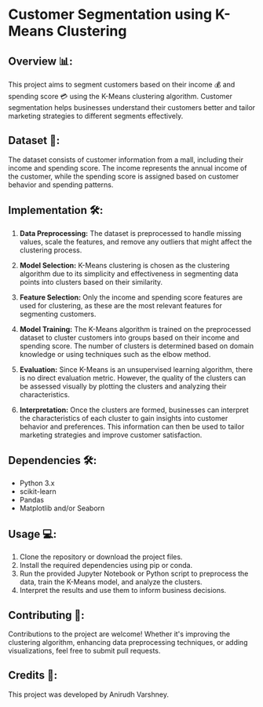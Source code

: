 # Customer Segmentation using K-Means Clustering

## Overview 📊:
This project aims to segment customers based on their income 💰 and spending score 💳 using the K-Means clustering algorithm. Customer segmentation helps businesses understand their customers better and tailor marketing strategies to different segments effectively.

## Dataset 📝:
The dataset consists of customer information from a mall, including their income and spending score. The income represents the annual income of the customer, while the spending score is assigned based on customer behavior and spending patterns.

## Implementation 🛠️:
1. **Data Preprocessing:** The dataset is preprocessed to handle missing values, scale the features, and remove any outliers that might affect the clustering process.
   
2. **Model Selection:** K-Means clustering is chosen as the clustering algorithm due to its simplicity and effectiveness in segmenting data points into clusters based on their similarity.

3. **Feature Selection:** Only the income and spending score features are used for clustering, as these are the most relevant features for segmenting customers.

4. **Model Training:** The K-Means algorithm is trained on the preprocessed dataset to cluster customers into groups based on their income and spending score. The number of clusters is determined based on domain knowledge or using techniques such as the elbow method.

5. **Evaluation:** Since K-Means is an unsupervised learning algorithm, there is no direct evaluation metric. However, the quality of the clusters can be assessed visually by plotting the clusters and analyzing their characteristics.

6. **Interpretation:** Once the clusters are formed, businesses can interpret the characteristics of each cluster to gain insights into customer behavior and preferences. This information can then be used to tailor marketing strategies and improve customer satisfaction.

## Dependencies 🛠️:
- Python 3.x
- scikit-learn
- Pandas
- Matplotlib and/or Seaborn

## Usage 💻:
1. Clone the repository or download the project files.
2. Install the required dependencies using pip or conda.
3. Run the provided Jupyter Notebook or Python script to preprocess the data, train the K-Means model, and analyze the clusters.
4. Interpret the results and use them to inform business decisions.

## Contributing 🤝:
Contributions to the project are welcome! Whether it's improving the clustering algorithm, enhancing data preprocessing techniques, or adding visualizations, feel free to submit pull requests.

## Credits 🙏:
This project was developed by Anirudh Varshney.
